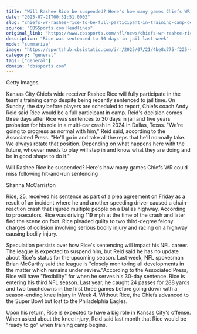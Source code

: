 ```yaml
---
title: "Will Rashee Rice be suspended? Here's how many games Chiefs WR could miss following hit-and-run sentencing"
date: "2025-07-21T00:51:51.000Z"
slug: "chiefs-wr-rashee-rice-to-be-full-participant-in-training-camp-despite-upcoming-jail-stint"
source: "CBSSports.com Headlines"
original_link: "https://www.cbssports.com/nfl/news/chiefs-wr-rashee-rice-to-be-full-participant-in-training-camp-despite-upcoming-jail-stint/"
description: "Rice was sentenced to 30 days in jail last week"
mode: "summarize"
image: "https://sportshub.cbsistatic.com/i/r/2025/07/21/4be8c775-f225-4dc4-903b-57f135abbb34/thumbnail/1200x675/461bf416aa07b2e508e43aa7a2bcfce9/r-rice-getty.png"
category: "general"
tags: ["general"]
domain: "cbssports.com"
---
```

<p>Getty Images</p>

<p>Kansas City Chiefs wide receiver Rashee Rice will fully participate in the team's training camp despite being recently sentenced to jail time. On Sunday, the day before players are scheduled to report, Chiefs coach Andy Reid said Rice would be a full participant in camp. Reid's decision comes three days after Rice was sentences to 30 days in jail and five years probation for his role in a multi-car crash in 2024 in Dallas, Texas. "We're  going to progress as normal with him," Reid said, according to the Associated Press.  "He'll go in and take all the  reps  that he'll normally take. We  always rotate that position.  Depending on  what happens here with the  future, whoever needs to play  will step in  and know what they are  doing and be in good shape to do  it."</p>

<p>Will Rashee Rice be suspended? Here's how many games Chiefs WR could miss following hit-and-run sentencing</p>

<p>Shanna McCarriston</p>

<p>Rice, 25, received his sentence as part of a plea agreement on Friday as a result of an incident where he and another speeding  driver caused a chain-reaction crash that injured multiple  people on a Dallas highway. According to prosecutors, Rice was driving 119 mph at the time of the crash and later fled the scene on foot. Rice pleaded guilty to two third-degree felony charges of collision involving serious bodily injury and racing on a highway causing bodily injury.</p>

<p>Speculation persists over how Rice's sentencing will impact his NFL career. The league is expected to suspend him, but Reid said he has no update about Rice's status for the upcoming season. Last week, NFL  spokesman Brian McCarthy said the league is "closely  monitoring all developments in the matter which remains under review."According to the Associated Press, Rice will have "flexibility" for when he serves his 30-day sentence. Rice is entering his third NFL season. Last year, he caught 24 passes for 288 yards and two touchdowns in the first three games before going down with a season-ending knee injury in Week 4. Without Rice, the Chiefs advanced to the Super Bowl but lost to the Philadelphia Eagles.</p>

<p>Upon his return, Rice is expected to have a big role in Kansas City's offense. When asked about the knee injury, Reid said last month that Rice would be "ready to go" when training camp begins.</p>